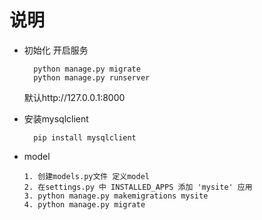 # 说明 #
- 初始化 开启服务

        python manage.py migrate
        python manage.py runserver
	

	默认http://127.0.0.1:8000
   

- 安装mysqlclient

        pip install mysqlclient

- model

	  1. 创建models.py文件 定义model 
	  2. 在settings.py 中 INSTALLED_APPS 添加 'mysite' 应用
	  3. python manage.py makemigrations mysite
	  4. python manage.py migrate
    
    
    
